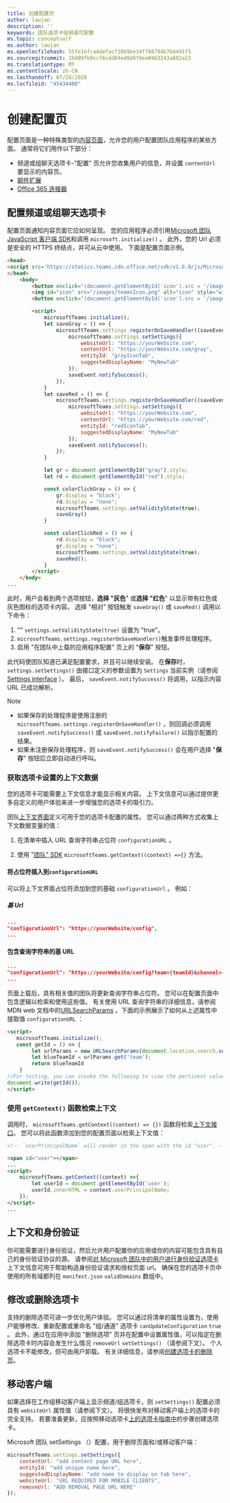 ```yaml
---
title: 创建配置页
author: laujan
description: ''
keywords: 团队选项卡组频道可配置
ms.topic: conceptualF
ms.author: laujan
ms.openlocfilehash: 55fe1efca4defacf10b9be34f788704b7b4491f5
ms.sourcegitcommit: 1b909fb9ccf6cdd84ed0d8f9ea0463243a802a23
ms.translationtype: MT
ms.contentlocale: zh-CN
ms.lasthandoff: 07/28/2020
ms.locfileid: "45434480"
---
```

# <a name="create-a-configuration-page"></a>创建配置页

配置页面是一种特殊类型的[内容页面](content-page.md)，允许您的用户配置团队应用程序的某些方面。 通常将它们用作以下部分：

* 频道或组聊天选项卡-"配置" 页允许您收集用户的信息，并设置 `contentUrl` 要显示的内容页。
* [邮件扩展](~/messaging-extensions/what-are-messaging-extensions.md)
* [Office 365 连接器](~/webhooks-and-connectors/what-are-webhooks-and-connectors.md)

## <a name="configuring-a-channel-or-group-chat-tab"></a>配置频道或组聊天选项卡

配置页面通知内容页面它应如何呈现。 您的应用程序必须引用[Microsoft 团队 JavaScript 客户端 SDK](/javascript/api/overview/msteams-client?view=msteams-client-js-latest)和调用 `microsoft.initialize()` 。 此外，您的 Url 必须是安全的 HTTPS 终结点，并可从云中使用。 下面是配置页面示例。

```html
<head>
<script src='https://statics.teams.cdn.office.net/sdk/v1.6.0/js/MicrosoftTeams.min.js'></script>
</head>
    <body>
        <button onclick="(document.getElementById('icon').src = '/images/iconGray.png'); colorClickGray()">Select Gray</button>
        <img id="icon" src="/images/teamsIcon.png" alt="icon" style="width:100px" />
        <button onclick="(document.getElementById('icon').src = '/images/iconRed.png'); colorClickRed()">Select Red</button>

        <script>
            microsoftTeams.initialize();
            let saveGray = () => {
                microsoftTeams.settings.registerOnSaveHandler((saveEvent) => {
                    microsoftTeams.settings.setSettings({
                        websiteUrl: "https://yourWebsite.com",
                        contentUrl: "https://yourWebsite.com/gray",
                        entityId: "grayIconTab",
                        suggestedDisplayName: "MyNewTab"
                    });
                    saveEvent.notifySuccess();
                });
            }
            let saveRed = () => {
                microsoftTeams.settings.registerOnSaveHandler((saveEvent) => {
                    microsoftTeams.settings.setSettings({
                        websiteUrl: "https://yourWebsite.com",
                        contentUrl: "https://yourWebsite.com/red",
                        entityId: "redIconTab",
                        suggestedDisplayName: "MyNewTab"
                    });
                    saveEvent.notifySuccess();
                });
            }

            let gr = document.getElementById("gray").style;
            let rd = document.getElementById("red").style;

            const colorClickGray = () => {
                gr.display = "block";
                rd.display = "none";
                microsoftTeams.settings.setValidityState(true);
                saveGray()
            }

            const colorClickRed = () => {
                rd.display = "block";
                gr.display = "none";
                microsoftTeams.settings.setValidityState(true);
                saveRed();
            }
        </script>
    </body>
...
```

此时，用户会看到两个选项按钮，**选择 "灰色**" 或**选择 "红色**" 以显示带有红色或灰色图标的选项卡内容。 选择 "相对" 按钮触发 `saveGray()` 或 `saveRed()` 调用以下命令：

1. "" `settings.setValidityState(true)` 设置为 "true"。
1. `microsoftTeams.settings.registerOnSaveHandler()`触发事件处理程序。
1. 启用 "在团队中上载的应用程序配置" 页上的 "**保存**" 按钮。

此代码使团队知道已满足配置要求，并且可以继续安装。 在**保存**时， `settings.setSettings()` 由接口定义的参数设置为 `Settings` 当前实例（请参阅[Settings interface](/javascript/api/@microsoft/teams-js/microsoftteams.settings.settings?view=msteams-client-js-latest) ）。 最后， `saveEvent.notifySuccess()` 将调用，以指示内容 URL 已成功解析。

>[!NOTE]
>
>* 如果保存的处理程序是使用注册的 `microsoftTeams.settings.registerOnSaveHandler()` ，则回调必须调用 `saveEvent.notifySuccess()` 或 `saveEvent.notifyFailure()` 以指示配置的结果。
>* 如果未注册保存处理程序，则 `saveEvent.notifySuccess()` 会在用户选择 "**保存**" 按钮后立即自动进行呼叫。

### <a name="get-context-data-for-your-tab-settings"></a>获取选项卡设置的上下文数据

您的选项卡可能需要上下文信息才能显示相关内容。 上下文信息可以通过提供更多自定义的用户体验来进一步增强您的选项卡的吸引力。

团队[上下文界面](/javascript/api/@microsoft/teams-js/microsoftteams.context?view=msteams-client-js-latest)定义可用于您的选项卡配置的属性。 您可以通过两种方式收集上下文数据变量的值：

1. 在清单中插入 URL 查询字符串占位符 `configurationURL` 。

1. 使用 "[团队" SDK](/javascript/api/overview/msteams-client?view=msteams-client-js-latest) `microsoftTeams.getContext((context) =>{}` 方法。

#### <a name="insert-placeholders-in-the-configurationurl"></a>将占位符插入到`configurationURL`

可以将上下文界面占位符添加到您的基础 `configurationUrl` 。 例如：

##### <a name="base-url"></a>基 Url

```json
...
"configurationUrl": "https://yourWebsite/config",
...
```

#### <a name="base-url-with-query-strings"></a>包含查询字符串的基 URL

```json
...
"configurationUrl": "https://yourWebsite/config?team={teamId}&channel={channelId}&{locale}"
...
```

页面上载后，具有相关值的团队将更新查询字符串占位符。 您可以在配置页面中包含逻辑以检索和使用这些值。 有关使用 URL 查询字符串的详细信息，请参阅 MDN web 文档中的[URLSearchParams](https://developer.mozilla.org/en-US/docs/Web/API/URLSearchParams) 。下面的示例展示了如何从上述属性中提取值 `configurationURL` ：

```html
<script>
   microsoftTeams.initialize();
   const getId = () => {
        let urlParams = new URLSearchParams(document.location.search.substring(1));
        let blueTeamId = urlParams.get('team');
        return blueTeamId
    }
//For testing, you can invoke the following to view the pertinent value:
document.write(getId());
</script>
```

### <a name="use-the-getcontext-function-to-retrieve-context"></a>使用 `getContext()` 函数检索上下文

调用时， `microsoftTeams.getContext((context) => {})` 函数将检索[上下文接口](/javascript/api/@microsoft/teams-js//microsoftteams.context?view=msteams-client-js-latest)。 您可以将此函数添加到您的配置页面以检索上下文值：

```html
<!-- `userPrincipalName` will render in the span with the id "user". -->

<span id="user"></span>
...
<script>
    microsoftTeams.getContext((context) =>{
        let userId = document.getElementById('user');
        userId.innerHTML = context.userPrincipalName;
    });
</script>
...
```

## <a name="context-and-authentication"></a>上下文和身份验证

你可能需要进行身份验证，然后允许用户配置你的应用或你的内容可能包含具有自己的身份验证协议的源。 请参阅[对 Microsoft 团队中的用户进行身份验证选项卡](~/tabs/how-to/authentication/auth-flow-tab.md)上下文信息可用于帮助构造身份验证请求和授权页面 url。
确保在您的选项卡页中使用的所有域都列在 `manifest.json` `validDomains` 数组中。

## <a name="modify-or-remove-a-tab"></a>修改或删除选项卡

支持的删除选项可进一步优化用户体验。 您可以通过将清单的属性设置为，使用户能够修改、重新配置或重命名 "组/通道" 选项卡 `canUpdateConfiguration` `true` 。  此外，通过在应用中添加 "删除选项" 页并在配置中设置属性值，可以指定在删除选项卡时内容会发生什么情况 `removeUrl` `setSettings()` （请参阅下文）。 个人选项卡不能修改，但可由用户卸载。 有关详细信息，请参阅[创建选项卡的删除页](~/tabs/how-to/create-tab-pages/removal-page.md)。

## <a name="mobile-clients"></a>移动客户端

如果选择在工作组移动客户端上显示频道/组选项卡，则 `setSettings()` 配置必须具有 `websiteUrl` 属性值（请参阅下文）。 将很快发布对移动客户端上的选项卡的完全支持。 若要准备更新，应按照移动选项卡[上的选项卡指南中](~/tabs/design/tabs-mobile.md)的步骤创建选项卡。

Microsoft 团队 setSettings （）配置，用于删除页面和/或移动客户端：

```javascript
microsoftTeams.settings.setSettings({
    contentUrl: "add content page URL here",
    entityId: "add unique name here",
    suggestedDisplayName: "add name to display on tab here",
    websiteUrl: "URL REQUIRED FOR MOBILE CLIENTS",
    removeUrl: "ADD REMOVAL PAGE URL HERE"
});
```
